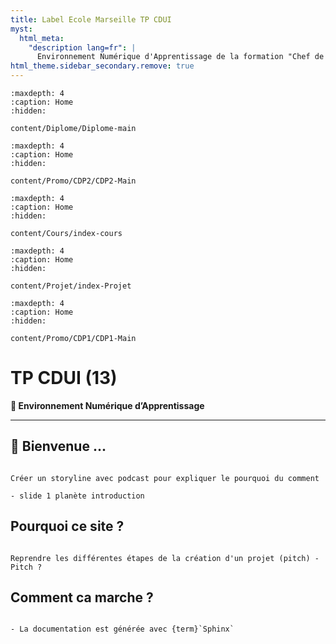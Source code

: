 ```yaml
---
title: Label Ecole Marseille TP CDUI
myst:
  html_meta:
    "description lang=fr": |
      Environnement Numérique d'Apprentissage de la formation "Chef de projet e-commerce" de l'antenne marseillaise de Label Ecole.
html_theme.sidebar_secondary.remove: true
---
```


```{toctree}
:maxdepth: 4
:caption: Home
:hidden:

content/Diplome/Diplome-main
```

```{toctree}
:maxdepth: 4
:caption: Home
:hidden:

content/Promo/CDP2/CDP2-Main
```

```{toctree}
:maxdepth: 4
:caption: Home
:hidden:

content/Cours/index-cours
```

```{toctree}
:maxdepth: 4
:caption: Home
:hidden:

content/Projet/index-Projet
```


```{toctree}
:maxdepth: 4
:caption: Home
:hidden:

content/Promo/CDP1/CDP1-Main
```

# TP CDUI (13)

<p class="p-emphase"><strong> 🧠 Environnement Numérique d’Apprentissage</strong></p>

***

## 👋 Bienvenue ...

```{note}

Créer un storyline avec podcast pour expliquer le pourquoi du comment

- slide 1 planète introduction

```

## Pourquoi ce site ?

```{note}

Reprendre les différentes étapes de la création d'un projet (pitch) - Pitch ?

```


## Comment ca marche ?

```{warning}

- La documentation est générée avec {term}`Sphinx` 
 

```




